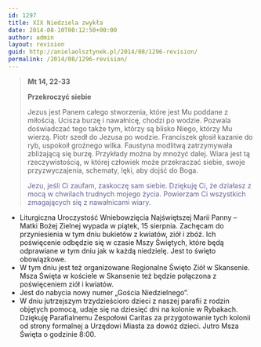 ```yaml
---
id: 1297
title: XIX Niedziela zwykła
date: 2014-08-10T00:12:50+00:00
author: admin
layout: revision
guid: http://anielaolsztynek.pl/2014/08/1296-revision/
permalink: /2014/08/1296-revision/
---
```

> **Mt 14, 22-33**
> 
> **Przekroczyć siebie**
> 
> Jezus jest Panem całego stworzenia, które jest Mu poddane z miłością. Ucisza burzę i nawałnicę, chodzi po wodzie. Pozwala doświadczać tego także tym, którzy są blisko Niego, którzy Mu wierzą. Piotr szedł do Jezusa po wodzie. Franciszek głosił kazanie do ryb, uspokoił groźnego wilka. Faustyna modlitwą zatrzymywała zbliżającą się burzę. Przykłady można by mnożyć dalej. Wiara jest tą rzeczywistością, w której człowiek może przekraczać siebie, swoje przyzwyczajenia, schematy, lęki, aby dojść do Boga.
> 
> <span style="color: #666699;">Jezu, jeśli Ci zaufam, zaskoczę sam siebie. Dziękuję Ci, że działasz z mocą w chwilach trudnych mojego życia. Powierzam Ci wszystkich zmagających się z nawałnicami wiary.</span>

  * Liturgiczna Uroczystość Wniebowzięcia Najświętszej Marii Panny &#8211; Matki Bożej Zielnej wypada w piątek, 15 sierpnia. Zachęcam do przyniesienia w tym dniu bukietów z kwiatów, ziół i zbóż. Ich poświęcenie odbędzie się w czasie Mszy Świętych, które będą odprawiane w tym dniu jak w każdą niedzielę. Jest to święto obowiązkowe.
  * W tym dniu jest też organizowane Regionalne Święto Ziół w Skansenie. Msza Święta w kościele w Skansenie też będzie połączona z poświęceniem ziół i kwiatów.
  * Jest do nabycia nowy numer &#8222;Gościa Niedzielnego&#8221;.
  * W dniu jutrzejszym trzydzieścioro dzieci z naszej parafii z rodzin objętych pomocą, udaje się na dziesięć dni na kolonie w Rybakach. Dziękuję Parafialnemu Zespołowi Caritas za przygotowanie tych kolonii od strony formalnej a Urzędowi Miasta za dowóz dzieci. Jutro Msza Święta o godzinie 8:00.